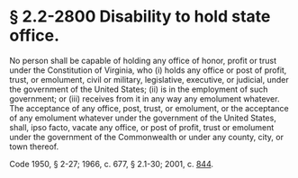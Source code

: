# § 2.2-2800 Disability to hold state office.

<p>No person shall be capable of holding any office of honor, profit or trust under the Constitution of Virginia, who (i) holds any office or post of profit, trust, or emolument, civil or military, legislative, executive, or judicial, under the government of the United States; (ii) is in the employment of such government; or (iii) receives from it in any way any emolument whatever. The acceptance of any office, post, trust, or emolument, or the acceptance of any emolument whatever under the government of the United States, shall, ipso facto, vacate any office, or post of profit, trust or emolument under the government of the Commonwealth or under any county, city, or town thereof.</p><p>Code 1950, § 2-27; 1966, c. 677, § 2.1-30; 2001, c. <a href='http://lis.virginia.gov/cgi-bin/legp604.exe?011+ful+CHAP0844'>844</a>.</p>